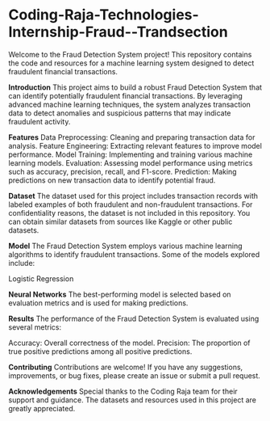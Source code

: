 # Coding-Raja-Technologies-Internship-Fraud--Trandsection


Welcome to the Fraud Detection System project! This repository contains the code and resources for a machine learning system designed to detect fraudulent financial transactions.


**Introduction**
This project aims to build a robust Fraud Detection System that can identify potentially fraudulent financial transactions. By leveraging advanced machine learning techniques, the system analyzes transaction data to detect anomalies and suspicious patterns that may indicate fraudulent activity.

**Features**
Data Preprocessing: Cleaning and preparing transaction data for analysis.
Feature Engineering: Extracting relevant features to improve model performance.
Model Training: Implementing and training various machine learning models.
Evaluation: Assessing model performance using metrics such as accuracy, precision, recall, and F1-score.
Prediction: Making predictions on new transaction data to identify potential fraud.


**Dataset**
The dataset used for this project includes transaction records with labeled examples of both fraudulent and non-fraudulent transactions. For confidentiality reasons, the dataset is not included in this repository. You can obtain similar datasets from sources like Kaggle or other public datasets.

**Model**
The Fraud Detection System employs various machine learning algorithms to identify fraudulent transactions. Some of the models explored include:

Logistic Regression

**Neural Networks**
The best-performing model is selected based on evaluation metrics and is used for making predictions.

**Results**
The performance of the Fraud Detection System is evaluated using several metrics:

Accuracy: Overall correctness of the model.
Precision: The proportion of true positive predictions among all positive predictions.


**Contributing**
Contributions are welcome! If you have any suggestions, improvements, or bug fixes, please create an issue or submit a pull request.

**Acknowledgements**
Special thanks to the Coding Raja team for their support and guidance.
The datasets and resources used in this project are greatly appreciated.
